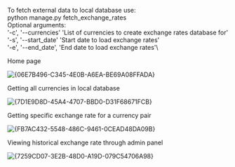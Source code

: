 To fetch external data to local database use:\
python manage.py fetch_exchange_rates\
Optional arguments:\
'-c', '--currencies'        'List of currencies to create exchange rates database for'\
'-s', '--start_date'        'Start date to load exchange rates'\
'-e', '--end_date',         'End date to load exchange rates'\

Home page

![{06E7B496-C345-4E0B-A6EA-BE69A08FFADA}](https://github.com/user-attachments/assets/60d02558-905d-4679-8134-c9b25ab73997)

Getting all currencies in local database

![{7D1E9D8D-45A4-4707-BBD0-D31F68671FCB}](https://github.com/user-attachments/assets/bbdfcf38-5f94-4478-ab3f-2ff722b6f415)

Getting specific exchange rate for a currency pair

![{FB7AC432-5548-486C-9461-0CEAD48DA09B}](https://github.com/user-attachments/assets/e019ba8f-a0ff-40f8-8283-144e7f65be84)


Viewing historical exchange rate through admin panel

![{7259CD07-3E2B-48D0-A19D-079C54706A98}](https://github.com/user-attachments/assets/11469efb-444d-4e53-bded-7464db2594ef)
